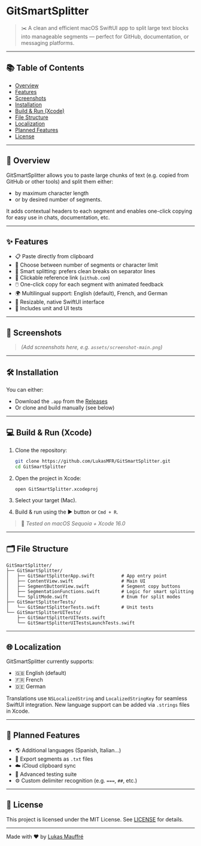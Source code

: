 # GitSmartSplitter

> ✂️ A clean and efficient macOS SwiftUI app to split large text blocks into manageable segments — perfect for GitHub, documentation, or messaging platforms.

---

## 📚 Table of Contents

- [Overview](#overview)
- [Features](#features)
- [Screenshots](#screenshots)
- [Installation](#installation)
- [Build & Run (Xcode)](#build--run-xcode)
- [File Structure](#file-structure)
- [Localization](#localization)
- [Planned Features](#planned-features)
- [License](#license)

---

## 🧠 Overview

GitSmartSplitter allows you to paste large chunks of text (e.g. copied from GitHub or other tools) and split them either:

- by maximum character length  
- or by desired number of segments.

It adds contextual headers to each segment and enables one-click copying for easy use in chats, documentation, etc.

---

## ✨ Features

- 📋 Paste directly from clipboard
- 🔢 Choose between number of segments or character limit
- 🧠 Smart splitting: prefers clean breaks on separator lines
- 🔗 Clickable reference link (`uithub.com`)
- 🖱️ One-click copy for each segment with animated feedback
- 🌍 Multilingual support: English (default), French, and German
- 📐 Resizable, native SwiftUI interface
- 🧪 Includes unit and UI tests

---

## 📸 Screenshots

> _(Add screenshots here, e.g. `assets/screenshot-main.png`)_

---

## 🛠 Installation

You can either:

- Download the `.app` from the [Releases](https://github.com/LukasMFR/GitSmartSplitter/releases)
- Or clone and build manually (see below)

---

## 💻 Build & Run (Xcode)

1. Clone the repository:

   ```bash
   git clone https://github.com/LukasMFR/GitSmartSplitter.git
   cd GitSmartSplitter
   ```

2. Open the project in Xcode:

   ```bash
   open GitSmartSplitter.xcodeproj
   ```

3. Select your target (Mac).
4. Build & run using the ▶️ button or `Cmd + R`.

> 📌 *Tested on macOS Sequoia + Xcode 16.0*

---

## 🗂 File Structure

```
GitSmartSplitter/
├── GitSmartSplitter/
│   ├── GitSmartSplitterApp.swift          # App entry point
│   ├── ContentView.swift                  # Main UI
│   ├── SegmentButtonView.swift            # Segment copy buttons
│   ├── SegmentationFunctions.swift        # Logic for smart splitting
│   └── SplitMode.swift                    # Enum for split modes
├── GitSmartSplitterTests/
│   └── GitSmartSplitterTests.swift        # Unit tests
└── GitSmartSplitterUITests/
    ├── GitSmartSplitterUITests.swift
    └── GitSmartSplitterUITestsLaunchTests.swift
```

---

## 🌐 Localization

GitSmartSplitter currently supports:

- 🇬🇧 English (default)
- 🇫🇷 French
- 🇩🇪 German

Translations use `NSLocalizedString` and `LocalizedStringKey` for seamless SwiftUI integration. New language support can be added via `.strings` files in Xcode.

---

## 🧭 Planned Features

- 🌎 Additional languages (Spanish, Italian…)
- 💾 Export segments as `.txt` files
- ☁️ iCloud clipboard sync
- 🧪 Advanced testing suite
- ⚙️ Custom delimiter recognition (e.g. `===`, `##`, etc.)

---

## 📄 License

This project is licensed under the MIT License. See [LICENSE](./LICENSE) for details.

---

Made with ❤️ by [Lukas Mauffré](https://github.com/LukasMFR)
